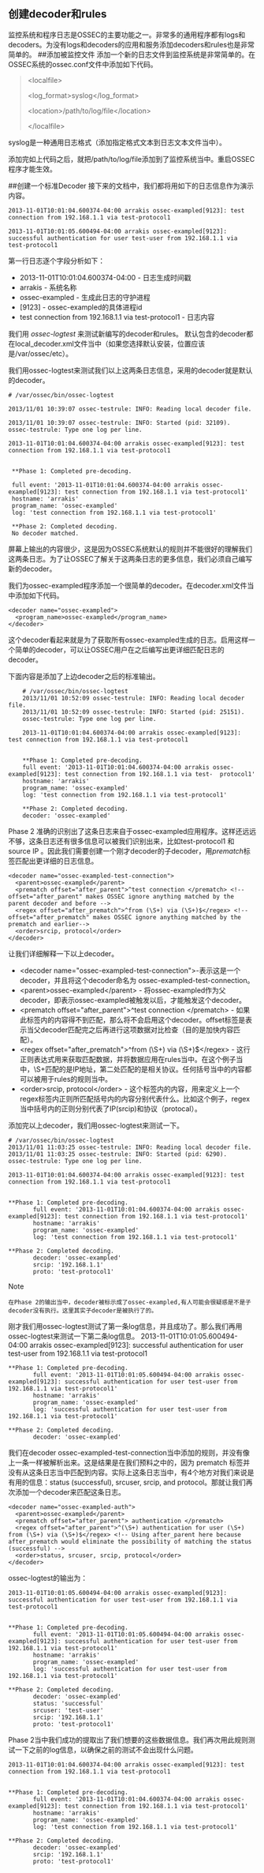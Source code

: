 ## 创建decoder和rules
监控系统和程序日志是OSSEC的主要功能之一。非常多的通用程序都有logs和decoders。为没有logs和decoders的应用和服务添加decoders和rules也是非常简单的。
##添加被监控文件
添加一个新的日志文件到监控系统是非常简单的。在OSSEC系统的ossec.conf文件中添加如下代码。
> \<localfile>
> 
>  \<log_format>syslog\</log_format>
>  
>  \<location>/path/to/log/file\</location>
>  
>\</localfile>

syslog是一种通用日志格式（添加指定格式文本到日志文本文件当中）。

添加完如上代码之后，就把/path/to/log/file添加到了监控系统当中。重启OSSEC程序才能生效。

##创建一个标准Decoder
接下来的文档中，我们都将用如下的日志信息作为演示内容。

    2013-11-01T10:01:04.600374-04:00 arrakis ossec-exampled[9123]: test connection from 192.168.1.1 via test-protocol1

    2013-11-01T10:01:05.600494-04:00 arrakis ossec-exampled[9123]: successful authentication for user test-user from 192.168.1.1 via test-protocol1

第一行日志逐个字段分析如下：


-  2013-11-01T10:01:04.600374-04:00 - 日志生成时间戳
-  arrakis - 系统名称
-  ossec-exampled - 生成此日志的守护进程
-  [9123] - ossec-exampled的具体进程id
-  test connection from 192.168.1.1 via test-protocol1 - 日志内容

我们用 *ossec-logtest* 来测试新编写的decoder和rules。
默认包含的decoder都在local_decoder.xml文件当中（如果您选择默认安装，位置应该是/var/ossec/etc）。

我们用ossec-logtest来测试我们以上这两条日志信息，采用的decoder就是默认的decoder。

    # /var/ossec/bin/ossec-logtest
     
    2013/11/01 10:39:07 ossec-testrule: INFO: Reading local decoder file.

    2013/11/01 10:39:07 ossec-testrule: INFO: Started (pid: 32109).
    ossec-testrule: Type one log per line.

    2013-11-01T10:01:04.600374-04:00 arrakis ossec-exampled[9123]: test connection from 192.168.1.1 via test-protocol1


     **Phase 1: Completed pre-decoding.

     full event: '2013-11-01T10:01:04.600374-04:00 arrakis ossec-exampled[9123]: test connection from 192.168.1.1 via test-protocol1'
     hostname: 'arrakis'
     program_name: 'ossec-exampled'
     log: 'test connection from 192.168.1.1 via test-protocol1'

     **Phase 2: Completed decoding.
     No decoder matched.

屏幕上输出的内容很少，这是因为OSSEC系统默认的规则并不能很好的理解我们这两条日志。为了让OSSEC了解关于这两条日志的更多信息，我们必须自己编写新的decoder。

我们为ossec-exampled程序添加一个很简单的decoder。在decoder.xml文件当中添加如下代码。

	<decoder name="ossec-exampled">
	  <program_name>ossec-exampled</program_name>
	</decoder>

这个decoder看起来就是为了获取所有ossec-exampled生成的日志。启用这样一个简单的decoder，可以让OSSEC用户在之后编写出更详细匹配日志的decoder。

下面内容是添加了上边decoder之后的标准输出。

		# /var/ossec/bin/ossec-logtest
		2013/11/01 10:52:09 ossec-testrule: INFO: Reading local decoder file.
		2013/11/01 10:52:09 ossec-testrule: INFO: Started (pid: 25151).
		ossec-testrule: Type one log per line.
		
		2013-11-01T10:01:04.600374-04:00 arrakis ossec-exampled[9123]: test connection from 192.168.1.1 via test-protocol1
		
		
		**Phase 1: Completed pre-decoding.
        full event: '2013-11-01T10:01:04.600374-04:00 arrakis ossec- exampled[9123]: test connection from 192.168.1.1 via test-  protocol1'
        hostname: 'arrakis'
        program_name: 'ossec-exampled'
        log: 'test connection from 192.168.1.1 via test-protocol1'

		**Phase 2: Completed decoding.
        decoder: 'ossec-exampled'

Phase 2 准确的识别出了这条日志来自于ossec-exampled应用程序。这样还远远不够，这条日志还有很多信息可以被我们识别出来，比如test-protocol1 和 source IP 。因此我们需要创建一个刚才decoder的子decoder，用*prematch*标签匹配出更详细的日志信息。

	<decoder name="ossec-exampled-test-connection">
	  <parent>ossec-exampled</parent>
	  <prematch offset="after_parent">^test connection </prematch> <!-- offset="after_parent" makes OSSEC ignore anything matched by the parent decoder and before -->
	  <regex offset="after_prematch">^from (\S+) via (\S+)$</regex> <!-- offset="after_prematch" makes OSSEC ignore anything matched by the prematch and earlier-->
	  <order>srcip, protocol</order>
	</decoder>

让我们详细解释一下以上decoder。

- \<decoder name="ossec-exampled-test-connection">-表示这是一个decoder，并且将这个decoder命名为 ossec-exampled-test-connection。
- \<parent>ossec-exampled\</parent> - 将ossec-exampled作为父decoder，即表示ossec-exampled被触发以后，才能触发这个decoder。
- \<prematch offset="after_parent">^test connection \</prematch> - 如果此标签内的内容得不到匹配，那么将不会启用这个decoder。offset标签是表示当父decoder匹配完之后再进行这项数据对比检查（目的是加快内容匹配）。
- \<regex offset="after_prematch">^from (\S+) via (\S+)$\</regex> - 这行正则表达式用来获取匹配数据，并将数据应用在rules当中。在这个例子当中，\S+匹配的是IP地址，第二处匹配的是相关协议。任何括号当中的内容都可以被用于rules的规则当中。
- \<order>srcip, protocol\</order> - 这个标签内的内容，用来定义上一个regex标签内正则所匹配括号内的内容分别代表什么。比如这个例子，regex当中括号内的正则分别代表了IP(srcip)和协议（protocal）。

添加完以上decoder，我们用ossec-logtest来测试一下。

	# /var/ossec/bin/ossec-logtest
	2013/11/01 11:03:25 ossec-testrule: INFO: Reading local decoder file.
	2013/11/01 11:03:25 ossec-testrule: INFO: Started (pid: 6290).
	ossec-testrule: Type one log per line.
	
	2013-11-01T10:01:04.600374-04:00 arrakis ossec-exampled[9123]: test connection from 192.168.1.1 via test-protocol1
	
	
	**Phase 1: Completed pre-decoding.
	       full event: '2013-11-01T10:01:04.600374-04:00 arrakis ossec-exampled[9123]: test connection from 192.168.1.1 via test-protocol1'
	       hostname: 'arrakis'
	       program_name: 'ossec-exampled'
	       log: 'test connection from 192.168.1.1 via test-protocol1'
	
	**Phase 2: Completed decoding.
	       decoder: 'ossec-exampled'
	       srcip: '192.168.1.1'
	       proto: 'test-protocol1'



Note

	在Phase 2的输出当中，decoder被标示成了ossec-exampled,有人可能会很疑惑是不是子decoder没有执行。这里其实子decoder是被执行了的。


刚才我们用ossec-logtest测试了第一条log信息，并且成功了。那么我们再用ossec-logtest来测试一下第二条log信息。
2013-11-01T10:01:05.600494-04:00 arrakis ossec-exampled[9123]: successful authentication for user test-user from 192.168.1.1 via test-protocol1


	**Phase 1: Completed pre-decoding.
	       full event: '2013-11-01T10:01:05.600494-04:00 arrakis ossec-exampled[9123]: successful authentication for user test-user from 192.168.1.1 via test-protocol1'
	       hostname: 'arrakis'
	       program_name: 'ossec-exampled'
	       log: 'successful authentication for user test-user from 192.168.1.1 via test-protocol1'
	
	**Phase 2: Completed decoding.
	       decoder: 'ossec-exampled'

我们在decoder  ossec-exampled-test-connection当中添加的规则，并没有像上一条一样被解析出来。这是结果是在我们预料之中的，因为 prematch 标签并没有从这条日志当中匹配到内容。实际上这条日志当中，有4个地方对我们来说是有用的信息：status (successful), srcuser, srcip, and protocol。那就让我们再次添加一个decoder来匹配这条日志。

	<decoder name="ossec-exampled-auth">
	  <parent>ossec-exampled</parent>
	  <prematch offset="after_parent"> authentication </prematch>
	  <regex offset="after_parent">^(\S+) authentication for user (\S+) from (\S+) via (\S+)$</regex> <!-- Using after_parent here because after_prematch would eliminate the possibility of matching the status (successful) -->
	  <order>status, srcuser, srcip, protocol</order>
	</decoder>

ossec-logtest的输出为：

	2013-11-01T10:01:05.600494-04:00 arrakis ossec-exampled[9123]: successful authentication for user test-user from 192.168.1.1 via test-protocol1


	**Phase 1: Completed pre-decoding.
	       full event: '2013-11-01T10:01:05.600494-04:00 arrakis ossec-exampled[9123]: successful authentication for user test-user from 192.168.1.1 via test-protocol1'
	       hostname: 'arrakis'
	       program_name: 'ossec-exampled'
	       log: 'successful authentication for user test-user from 192.168.1.1 via test-protocol1'
	
	**Phase 2: Completed decoding.
	       decoder: 'ossec-exampled'
	       status: 'successful'
	       srcuser: 'test-user'
	       srcip: '192.168.1.1'
	       proto: 'test-protocol1'


Phase 2当中我们成功的提取出了我们想要的这些数据信息。我们再次用此规则测试一下之前的log信息，以确保之前的测试不会出现什么问题。

	2013-11-01T10:01:04.600374-04:00 arrakis ossec-exampled[9123]: test connection from 192.168.1.1 via test-protocol1
	
	
	**Phase 1: Completed pre-decoding.
	       full event: '2013-11-01T10:01:04.600374-04:00 arrakis ossec-exampled[9123]: test connection from 192.168.1.1 via test-protocol1'
	       hostname: 'arrakis'
	       program_name: 'ossec-exampled'
	       log: 'test connection from 192.168.1.1 via test-protocol1'
	
	**Phase 2: Completed decoding.
	       decoder: 'ossec-exampled'
	       srcip: '192.168.1.1'
	       proto: 'test-protocol1'